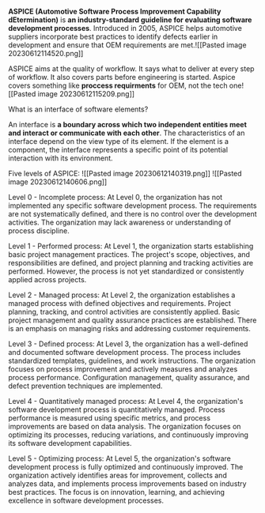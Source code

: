 **ASPICE (Automotive Software Process Improvement Capability dEtermination)** is **an industry-standard guideline for evaluating software development processes**. Introduced in 2005, ASPICE helps automotive suppliers incorporate best practices to identify defects earlier in development and ensure that OEM requirements are met.![[Pasted image 20230612114520.png]]

ASPICE aims at the quality of workflow. It says what to deliver at every step of workflow. It also covers parts before engineering is started. Aspice covers something like **proccess requirments** for OEM, not the tech one![[Pasted image 20230612115209.png]]

What is an interface of software elements?

An interface is **a boundary across which two independent entities meet and interact or communicate with each other**. The characteristics of an interface depend on the view type of its element. If the element is a component, the interface represents a specific point of its potential interaction with its environment.

Five levels of ASPICE:
![[Pasted image 20230612140319.png]]
![[Pasted image 20230612140606.png]]

Level 0 - Incomplete process: At Level 0, the organization has not implemented any specific software development process. The requirements are not systematically defined, and there is no control over the development activities. The organization may lack awareness or understanding of process discipline.

Level 1 - Performed process: At Level 1, the organization starts establishing basic project management practices. The project's scope, objectives, and responsibilities are defined, and project planning and tracking activities are performed. However, the process is not yet standardized or consistently applied across projects.

Level 2 - Managed process: At Level 2, the organization establishes a managed process with defined objectives and requirements. Project planning, tracking, and control activities are consistently applied. Basic project management and quality assurance practices are established. There is an emphasis on managing risks and addressing customer requirements.

Level 3 - Defined process: At Level 3, the organization has a well-defined and documented software development process. The process includes standardized templates, guidelines, and work instructions. The organization focuses on process improvement and actively measures and analyzes process performance. Configuration management, quality assurance, and defect prevention techniques are implemented.

Level 4 - Quantitatively managed process: At Level 4, the organization's software development process is quantitatively managed. Process performance is measured using specific metrics, and process improvements are based on data analysis. The organization focuses on optimizing its processes, reducing variations, and continuously improving its software development capabilities.

Level 5 - Optimizing process: At Level 5, the organization's software development process is fully optimized and continuously improved. The organization actively identifies areas for improvement, collects and analyzes data, and implements process improvements based on industry best practices. The focus is on innovation, learning, and achieving excellence in software development processes.